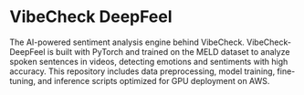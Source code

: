 # VibeCheck DeepFeel
 The AI-powered sentiment analysis engine behind VibeCheck. VibeCheck-DeepFeel is built with PyTorch and trained on the MELD dataset to analyze spoken sentences in videos, detecting emotions and sentiments with high accuracy. This repository includes data preprocessing, model training, fine-tuning, and inference scripts optimized for GPU deployment on AWS.
